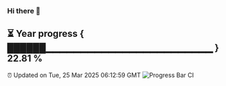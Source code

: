 ### Hi there 👋
⏳ Year progress { ██████▁▁▁▁▁▁▁▁▁▁▁▁▁▁▁▁▁▁▁▁▁▁▁▁ } 22.81 %
---
⏰ Updated on Tue, 25 Mar 2025 06:12:59 GMT
![Progress Bar CI](https://github.com/Moyi321/Moyi321/workflows/Progress%20Bar%20CI/badge.svg)
